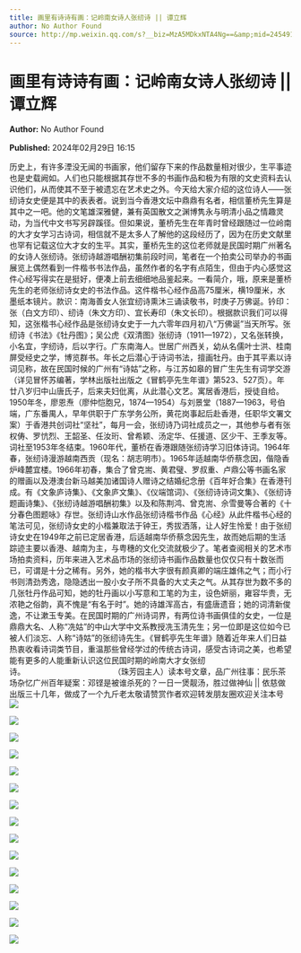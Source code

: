 ```yaml
---
title: 画里有诗诗有画：记岭南女诗人张纫诗 || 谭立辉
author: No Author Found
source: http://mp.weixin.qq.com/s?__biz=MzA5MDkxNTA4Ng==&amp;mid=2454914697&amp;idx=1&amp;sn=e4cb2f1c2388b8e1c2cd6a23d4e97cc9&amp;chksm=87a3cee8b0d447feb63830b0ad692878d0d5f27192a58ce92e65a1e81f099c0a2ad08bde819e&poc_token=HJ_Do2ejHyO-wNZGG8Q1S8FdPgy1YBBEob-nUEme
---
```


# 画里有诗诗有画：记岭南女诗人张纫诗 || 谭立辉

**Author:** No Author Found

**Published:** 2024年02月29日 16:15

历史上，有许多湮没无闻的书画家，他们留存下来的作品数量相对很少，生平事迹也是史载阙如。人们也只能根据其存世不多的书画作品和极为有限的文史资料去认识他们，从而使其不至于被遗忘在艺术史之外。今天给大家介绍的这位诗人——张纫诗女史便是其中的表表者。说到当今香港文坛中鼎鼎有名者，相信董桥先生算是其中之一吧。他的文笔雄深雅健，兼有英国散文之渊博隽永与明清小品之情趣灵动，为当代中文书写另辟蹊径。但如果说，董桥先生在年青时曾经跟随过一位岭南的大才女学习古诗词，相信就不是太多人了解他的这段经历了，因为在历史文献里也罕有记载这位大才女的生平。其实，董桥先生的这位老师就是民国时期广州著名的女诗人张纫诗。张纫诗越游唱酬初集前段时间，笔者在一个拍卖公司举办的书画展览上偶然看到一件楷书书法作品，虽然作者的名字有点陌生，但由于内心感觉这件心经写得实在是挺好，便凑上前去细细地品鉴起来。一看简介，哦，原来是董桥先生的老师张纫诗女史的书法作品。这件楷书心经作品高75厘米，横19厘米，水墨纸本镜片。款识：南海善女人张宜纫诗熏沐三诵读敬书，时庚子万佛诞。钤印：张（白文方印）、纫诗（朱文方印）、宜长寿印（朱文长印）。根据款识我们可以得知，这张楷书心经作品是张纫诗女史于一九六零年四月初八“万佛诞”当天所写。张纫诗《书法》《牡丹图》；吴公虎《双清图》张纫诗（1911—1972），又名张转换，小名宜，字纫诗，后以字行。广东南海人。世居广州西关，幼从名儒叶士洪、桂南屏受经史之学，博览群书。年长之后潜心于诗词书法，擅画牡丹。由于其平素以诗词见称，故在民国时候的广州有“诗姑”之称，与江苏如皋的冒广生先生有词学交游（详见冒怀苏编著，学林出版社出版之《冒鹤亭先生年谱》第523、527页）。年廿八岁归中山唐氏子，后来夫妇仳离，从此潜心文艺。寓居香港后，授徒自给。1950年冬，廖恩焘（廖仲恺胞兄，1874—1954）与刘景堂（1887—1963，号伯端，广东番禺人，早年供职于广东学务公所，黄花岗事起后赴香港，任职华文署文案）于香港共创词社“坚社”，每月一会，张纫诗乃词社成员之一，其他参与者有张权俦、罗忼烈、王韶圣、任汝珩、曾希颖、汤定华、任援道、区少干、王季友等。词社至1953年冬结束。1960年代，董桥在香港跟随张纫诗学习旧体诗词。1964年春，张纫诗漫游越南西贡（现名：胡志明市）。1965年适越南华侨蔡念因，偕隐香炉峰麓宜楼。1966年初春，集合了曾克耑、黄君璧、罗叔重、卢鼎公等书画名家的赠画以及港澳台新马越美加诸国诗人赠诗之结婚纪念册《百年好合集》在香港刊成。有《文象庐诗集》、《文象庐文集》、《仪端馆词》、《张纫诗诗词文集》、《张纫诗题画诗集》、《张纫诗越游唱酬初集》以及和陈荆鸿、曾克耑、佘雪曼等合著的《十分春色图题咏》存世。张纫诗山水作品张纫诗楷书作品《心经》从此件楷书心经的笔法可见，张纫诗女史的小楷兼取法于钟王，秀拔洒落，让人好生怜爱！由于张纫诗女史在1949年之前已定居香港，后适越南华侨蔡念因先生，故而她后期的生活踪迹主要以香港、越南为主，与粤穗的文化交流就极少了。笔者查阅相关的艺术市场拍卖资料，历年来进入艺术品市场的张纫诗书画作品数量也仅仅只有十数张而已，可谓是十分之稀有。另外，她的楷书大字很有颜真卿的端庄雄伟之气；而小行书则清劲秀逸，隐隐透出一股小女子所不具备的大丈夫之气。从其存世为数不多的几张牡丹作品可知，她的牡丹画以小写意和工笔的为主，设色妍丽，雍容华贵，无浓艳之俗韵，真不愧是“有名于时”。她的诗雄浑高古，有盛唐遗音；她的词清新俊逸，不让漱玉专美。在民国时期的广州诗词界，有两位诗书画俱佳的女史，一位是鼎鼎大名、人称“冼姑”的中山大学中文系教授冼玉清先生；另一位即是这位如今已被人们淡忘、人称“诗姑”的张纫诗先生。《冒鹤亭先生年谱》随着近年来人们日益热衷收看诗词类节目，重温那些曾经学过的传统古诗词，感受古诗词之美，也希望能有更多的人能重新认识这位民国时期的岭南大才女张纫诗。                                        （珠芳园主人）读本号文章，品广州往事：民乐茶场杂忆广州百年疑案：邓铿是被谁杀死的？一日一煲靓汤，胜过做神仙 || 依慈做出版三十几年，做成了一个九斤老太敬请赞赏作者欢迎转发朋友圈欢迎关注本号![](https://mmbiz.qpic.cn/mmbiz_jpg/PJWG74pLsMayvR1AyLpp1OwsWXJhmAMu6hEnyJ4hyVxh2jeFxNGwngJfdXCj1cuXFPwvvJjPH1NhDydQF15CRA/640?wx_fmt=jpeg)

![](https://mmbiz.qpic.cn/mmbiz_jpg/PJWG74pLsMZaCbic1Ar2Ug3w9oJibb4STjYxrr2kgDYDjejKjmGVQCTRfndTQFQwMpjp1MhowangTSAcTicTJsnmg/640)

![](https://mmbiz.qpic.cn/mmbiz_jpg/PJWG74pLsMZaCbic1Ar2Ug3w9oJibb4STjQdibyDJrwMiaL86A1R0Pwic4XfoZTupAE1MaUeHsJpvofQnCjpklXlpFQ/640)

![](https://mmbiz.qpic.cn/mmbiz_png/PJWG74pLsMZaCbic1Ar2Ug3w9oJibb4STjM3VeJsh5ynkcxf620U1xIpE9sBE2oMAS2mjkqxlluZRgB74lVdcAFg/640)

![](https://mmbiz.qpic.cn/mmbiz_jpg/PJWG74pLsMZaCbic1Ar2Ug3w9oJibb4STjT2ujlVClDqxNzT2Aw3RibMXPRtVag8m08nwPTKdEib7BvuVpVqHHRoFQ/640)

![](https://mmbiz.qpic.cn/mmbiz_png/PJWG74pLsMZaCbic1Ar2Ug3w9oJibb4STjM3VeJsh5ynkcxf620U1xIpE9sBE2oMAS2mjkqxlluZRgB74lVdcAFg/640)

![](https://mmbiz.qpic.cn/mmbiz_jpg/PJWG74pLsMZaCbic1Ar2Ug3w9oJibb4STjU7BEGsGoOKa4oSycddwe6vlB08dkC0icg3BRGqLzV8mXaJ9LuMmBHdg/640)

![](https://mmbiz.qpic.cn/mmbiz_png/PJWG74pLsMZaCbic1Ar2Ug3w9oJibb4STjM3VeJsh5ynkcxf620U1xIpE9sBE2oMAS2mjkqxlluZRgB74lVdcAFg/640)

![](https://mmbiz.qpic.cn/mmbiz_png/PJWG74pLsMZaCbic1Ar2Ug3w9oJibb4STjKb4Ech48EeGyHhY99hUl7niaQuRgfEtVvLs258e6e5xqia729w8ap2ew/640)

![](https://mmbiz.qpic.cn/mmbiz_jpg/PJWG74pLsMZaCbic1Ar2Ug3w9oJibb4STjDianBdhSrk5Mg8xRSFH9LaTDthhloicqpRMxZFuoiaLcto3zh5hYooM2A/640)

![](https://mmbiz.qpic.cn/mmbiz_png/PJWG74pLsMZaCbic1Ar2Ug3w9oJibb4STjnhshWlGORteIKDialbrMQe1B1dITQal531eXqDmV4GawEqJrpCK4QaQ/640)

![](https://mmbiz.qpic.cn/mmbiz_jpg/PJWG74pLsMZaCbic1Ar2Ug3w9oJibb4STjsicZb2HXxxUBiaf3EYxGBLH6W6YA1d12LKgIibKrFtibHD74PAn7LULQYw/640)

![](https://mmbiz.qpic.cn/mmbiz_gif/PJWG74pLsMayvR1AyLpp1OwsWXJhmAMusfs1pQabdPdhBk4997RJ6orCd8NJIkE6QtgAQLO9aEydzZrVqqk7ew/640?wx_fmt=gif&wxfrom=5&wx_lazy=1)

![](https://mmbiz.qpic.cn/mmbiz_png/PJWG74pLsMZzcCibzGRozVicbv6KUO3bDflt3UMsjAN5Umg3vXlzRF7UL0DXPumAh8OUYEVujD3a3oBEbTtUzAnQ/640?wx_fmt=png&from=appmsg&wxfrom=5&wx_lazy=1&wx_co=1)

![](https://mmbiz.qpic.cn/mmbiz_png/PJWG74pLsMbxzxSWsbSxWa401icEeDUWiawxAxbdgTq3LmtribGicfmgEgabFONInhdrQRwY9Y4pmxRGlAoaQAaMDA/640?wx_fmt=jpeg&wxfrom=5&wx_lazy=1&wx_co=1)



